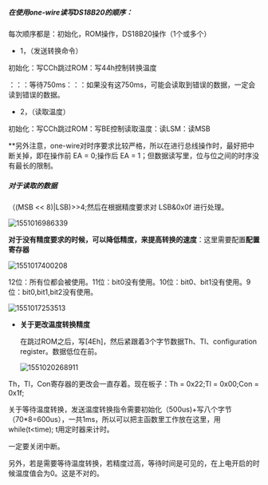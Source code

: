 ##### 在使用one-wire读写DS18B20的顺序：

每次顺序都是：初始化，ROM操作，DS18B20操作（1个或多个）

- 1，（发送转换命令）

初始化：写CCh跳过ROM：写44h控制转换温度

：：：等待750ms：：：如果没有这750ms，可能会读取到错误的数据，一定会读到错误的数据。

- 2，（读取温度）

初始化：写CCh跳过ROM：写BE控制读取温度：读LSM：读MSB

**另外注意，one-wire对时序要求比较严格，所以在进行总线操作时，最好把中断关掉，即在操作前 EA = 0;操作后 EA = 1；但数据读写里，位与位之间的时序没有最长的限制。

##### 对于读取的数据

（(MSB << 8)|LSB)>>4;然后在根据精度要求对 LSB&0x0f 进行处理。

![1551016986339](C:\Users\fzj\AppData\Roaming\Typora\typora-user-images\1551016986339.png)

**对于没有精度要求的时候，可以降低精度，来提高转换的速度**：这里需要配置**配置寄存器**

![1551017400208](C:\Users\fzj\AppData\Roaming\Typora\typora-user-images\1551017400208.png)

12位：所有位都会被使用。11位：bit0没有使用。10位：bit0、bit1没有使用。9位：bit0,bit1,bit2没有使用。

![1551017253513](C:\Users\fzj\AppData\Roaming\Typora\typora-user-images\1551017253513.png)



- **关于更改温度转换精度**

  在跳过ROM之后，写[4Eh]，然后紧跟着3个字节数据Th、Tl、configuration register。数据低位在前。

  ![1551020268911](C:\Users\fzj\AppData\Roaming\Typora\typora-user-images\1551020268911.png)

Th，Tl，Con寄存器的更改会一直存着。现在板子：Th = 0x22;Tl = 0x00;Con = 0x1f;

关于等待温度转换，发送温度转换指令需要初始化（500us)+写八个字节（70*8=600us），一共1ms，所以可以把主函数里工作放在这里，用while(t<time); t用定时器来计时。

一定要关闭中断。

另外，若是需要等待温度转换，若精度过高，等待时间是可见的，在上电开启的时候温度值会为0。这是不对的。